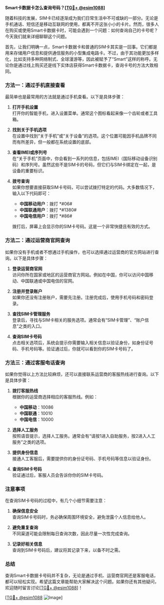 **Smart卡数据卡怎么查询号码？[[TG💪+ @esim1088](https://t.me/s/esim1088)]**

随着科技的发展，SIM卡已经逐渐成为我们日常生活中不可或缺的一部分。无论是手机通话、短信还是移动互联网的使用，都离不开这张小小的卡片。然而，很多人在购买或使用Smart卡数据卡时，可能会遇到一个问题：如何查询自己的卡号呢？今天我们就来详细聊聊这个问题。

首先，让我们明确一点，Smart卡数据卡和普通的SIM卡其实是一回事。它们都是用来存储用户信息和提供通信服务的小型集成电路卡。不过，由于其功能更加多样化，比如支持多种网络制式、全球漫游等，因此被赋予了“Smart”这样的称呼。无论你是通过线上购买还是线下实体店获得Smart卡数据卡，查询卡号的方法大致相同。

### 方法一：通过手机直接查看

最简单也是最常用的方法就是通过手机查看。以下是具体步骤：

1. **打开手机设置**  
   打开你的智能手机，进入设置菜单。通常这个图标看起来像一个齿轮或者工具箱。

2. **找到关于手机选项**  
   在设置中找到“关于手机”或“关于设备”的选项。这个位置可能因手机品牌不同而有所差异，但一般都在系统设置的底部。

3. **查看IMEI或序列号**  
   在“关于手机”页面中，你会看到一系列的信息，包括IMEI（国际移动设备识别码）和序列号。虽然这些不是SIM卡的号码，但它们与SIM卡绑定在一起，是设备的重要标识。

4. **拨号查询**  
   如果你想要直接获取SIM卡号码，可以尝试拨打特定的代码。大多数情况下，输入以下代码即可：
   - **中国移动用户**：拨打 *#06# 
   - **中国联通用户**：拨打 *#1380#
   - **中国电信用户**：拨打 *#86#

   拨打后，屏幕上会显示你的SIM卡号码。这是一个非常快捷且有效的方式。

### 方法二：通过运营商官网查询

如果你没有手机或者不想通过手机操作，也可以选择通过运营商的官方网站进行查询。以下是具体步骤：

1. **登录运营商官网**  
   访问你所在国家或地区的运营商官方网站。例如在中国，你可以访问中国移动、中国联通或中国电信的官网。

2. **注册并登录账户**  
   如果你还没有注册账户，需要先注册。注册完成后，使用手机号码和密码登录。

3. **查找SIM卡管理服务**  
   登录后，寻找与SIM卡相关的服务选项。通常会有“SIM卡管理”、“账户信息”之类的入口。

4. **查询SIM卡号码**  
   点击相关选项后，系统会提示你需要输入相关信息以验证身份，如身份证号码、手机号码等。验证通过后，你就可以看到你的SIM卡号码了。

### 方法三：通过客服电话查询

如果你觉得以上方法比较麻烦，还可以直接联系运营商的客服热线进行查询。以下是具体步骤：

1. **拨打客服热线**  
   根据你的运营商选择相应的客服热线。例如：
   - **中国移动**：10086  
   - **中国联通**：10010  
   - **中国电信**：10000  

2. **选择人工服务**  
   按照语音提示，选择人工服务。通常会有“请按1进入自助服务，按2进入人工服务”之类的选项。

3. **提供身份信息**  
   接通人工客服后，需要提供你的身份证号码、手机号码等信息以验证身份。

4. **查询SIM卡号码**  
   验证通过后，客服人员会告诉你你的SIM卡号码。

### 注意事项

在查询SIM卡号码的过程中，有几个小细节需要注意：

1. **确保信息安全**  
   查询SIM卡号码时，务必确保周围环境安全，避免泄露个人信息给他人。

2. **避免重复查询**  
   不同渠道可能会限制每日查询次数，因此尽量一次性完成查询。

3. **记录好相关信息**  
   查询到SIM卡号码后，建议将其记录下来，以备不时之需。

### 总结

查询Smart卡数据卡号码并不复杂，无论是通过手机、运营商官网还是客服电话，都可以轻松实现。希望这篇文章能帮助大家解决这个问题。如果你还有其他疑问，欢迎随时留言讨论[[TG💪+ @esim1088](https://t.me/s/esim1088)]！

[[TG💪+ @esim1088](https://t.me/s/esim1088) ![Image](https://i.postimg.cc/4NQfJmqS/Snipaste-2025-05-13-00-14-12.png)]